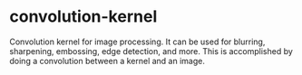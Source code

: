 # convolution-kernel
Convolution kernel for image processing. It can be used for blurring, sharpening, embossing, edge detection, and more. This is accomplished by doing a convolution between a kernel and an image.
